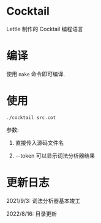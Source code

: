 # Cocktail

Lettle 制作的 Cocktail 编程语言

# 编译

使用 `make` 命令即可编译. 

# 使用

`./cocktail src.cot`

参数:

1. 直接传入源码文件名

2. --token 可以显示词法分析器结果

# 更新日志

2021/9/3: 词法分析器基本竣工

2022/8/16: 目录更新


